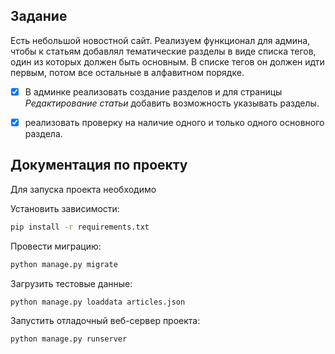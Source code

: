 ## Задание

Есть небольшой новостной сайт. Реализуем функционал для админа, чтобы к статьям добавлял тематические разделы в виде списка тегов, один из которых должен быть основным.
В списке тегов он должен идти первым, потом все остальные в алфавитном порядке.

- [x] В админке реализовать создание разделов и для страницы _Редактирование статьи_ добавить возможность указывать разделы.
- [x]  реализовать проверку на наличие одного и только одного основного раздела.


## Документация по проекту

Для запуска проекта необходимо

Установить зависимости:

```bash
pip install -r requirements.txt
```

Провести миграцию:
```bash
python manage.py migrate
```

Загрузить тестовые данные:

```bash
python manage.py loaddata articles.json
```

Запустить отладочный веб-сервер проекта:

```bash
python manage.py runserver
```


